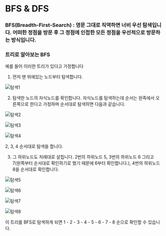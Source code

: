 # BFS & DFS

### BFS(Breadth-First-Search) : 영문 그대로 직역하면 너비 우선 탐색입니다. 어떠한 정점을 방문 후 그 정점에 인접한 모든 정점을 우선적으로 방문하는 방식입니다.

### 트리로 알아보는 BFS

예를 들어 이러한 트리가 있다고 가정합니다

1. 먼저 맨 위에있는 노드부터 탐색합니다.

![탐색1](https://user-images.githubusercontent.com/68115246/119229464-2ad1bc00-bb53-11eb-8147-ecd63cb8340d.png)

2. 탐색한 노드의 자식노드를 확인합니다. 자식노드를 탐색하는데 순서는 왼족에서 오른쪽으로 한다고 가정하며 순서대로 탐색하면 다음과 같습니다.

![탐색2](https://user-images.githubusercontent.com/68115246/119229609-ce22d100-bb53-11eb-94a2-e1b79162f799.png)

![탐색3](https://user-images.githubusercontent.com/68115246/119229617-daa72980-bb53-11eb-823b-46b500457db8.png)

![탐색4](https://user-images.githubusercontent.com/68115246/119229619-dda21a00-bb53-11eb-83a7-7a7ad1c82fc9.png)

2, 3, 4 순서대로 탐색을 합니다.

3. 그 하위노드도 차례대로 살핍니다. 2번의 하위노드 5, 3번의 하위노드 6 그리고 7(왼쪽부터 순서대로 확인하기로 했기 때문에 6부터 확인합니다.), 4번의 하위노드 8을 순서대로 확인합니다.

![탐색5](https://user-images.githubusercontent.com/68115246/119229621-df6bdd80-bb53-11eb-838a-e9024b35d27e.png)

![탐색6](https://user-images.githubusercontent.com/68115246/119229627-e4309180-bb53-11eb-9bf2-fe94a0c83e33.png)

![탐색7](https://user-images.githubusercontent.com/68115246/119229632-e692eb80-bb53-11eb-9162-b018e9279780.png)

![탐색8](https://user-images.githubusercontent.com/68115246/119229634-e8f54580-bb53-11eb-889e-7426c7b88705.png)

이 트리를 BFS로 탐색하게 되면 1 - 2 - 3 - 4 - 5 - 6 - 7 - 8 순으로 확인할 수 있습니다.
